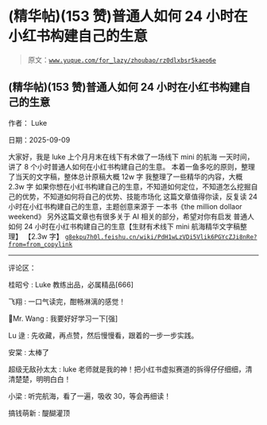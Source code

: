 # (精华帖)(153 赞)普通人如何 24 小时在小红书构建自己的生意

> 原文：[`www.yuque.com/for_lazy/zhoubao/rz0dlxbsr5kaeo6e`](https://www.yuque.com/for_lazy/zhoubao/rz0dlxbsr5kaeo6e)

## (精华帖)(153 赞)普通人如何 24 小时在小红书构建自己的生意

作者： Luke

日期：2025-09-09

大家好，我是 luke 上个月月末在线下有术做了一场线下 mini 的航海 一天时间，讲了 8 个小时普通人如何在小红书构建自己的生意。
本着一鱼多吃的原则，整理了当天的文字稿，整体总计原稿大概 12w 字 我整理了一些精华的内容，大概 2.3w 字
如果你想在小红书构建自己的生意，不知道如何定位，不知道怎么挖掘自己的优势，不知道如何将自己的优势、技能市场化 这篇文章值得你读，反复读
24 小时在小红书构建自己的生意，主题创意来源于 一本书《the million dollaor weekend》
另外这篇文章也有很多关于 AI 相关的部分，希望对你有启发 普通人如何 24 小时在小红书构建自己的生意【生财有术线下 mini 航海精华文字稿整理】 【2.3w 字】 [`g8ekpu7h0l.feishu.cn/wiki/PdH1wLzVDi5Vlik6PGYcZJi8nRe?from=from_copylink`](https://g8ekpu7h0l.feishu.cn/wiki/PdH1wLzVDi5Vlik6PGYcZJi8nRe?from=from_copylink)

* * *

评论区：

桂昭兮 : Luke 教练出品，必属精品[666]

飞翔 : 一口气读完，酣畅淋漓的感觉！

Mr. Wang : 我要好好学习一下[强]

Lu 逯 : 先收藏，再点赞，然后慢慢看，跟着的一步一步实践。

安棠 : 太棒了

超级无敌孙太太 : luke 老师就是我的神！把小红书虚拟赛道的拆得仔仔细细，清清楚楚，明明白白！

小梁 : 听完航海，看了一遍，吸收 30，等会再细读！

搞钱萌新 : 醍醐灌顶